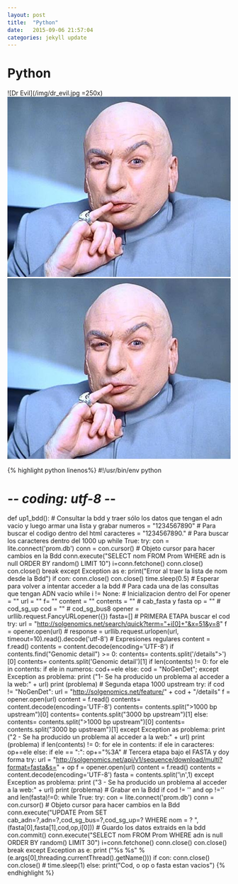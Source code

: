 ```yaml
---
layout: post
title:  "Python"
date:   2015-09-06 21:57:04
categories: jekyll update
---
```

# Python

![Dr Evil](/img/dr_evil.jpg =250x)
![](/img/dr_evil.jpg)
![](/img/dr_evil.jpg)

{% highlight python linenos%}
#!/usr/bin/env python
# -*- coding: utf-8 -*-
def up1_bdd():
    # Consultar la bdd y traer sólo los datos que tengan el adn vacio y luego armar una lista y grabar
    numeros = "1234567890" # Para buscar el codigo dentro del html
    caracteres = "1234567890." # Para buscar los caracteres dentro del 1000 up
    while True:
        try: 
            con = lite.connect('prom.db')
            conn = con.cursor() # Objeto cursor para hacer cambios en la Bdd
            conn.execute("SELECT nom FROM Prom WHERE adn is null ORDER BY random() LIMIT 10")
            i=conn.fetchone()
            conn.close()
            con.close()
            break
        except Exception as e:
            print("Error al traer la lista de nom desde la Bdd")
            if con:
                conn.close()
                con.close()
            time.sleep(0.5) # Esperar para volver a intentar acceder a la bdd
    # Para cada una de las consultas que tengan ADN vacio
    while i != None:
        # Inicializacion dentro del For
        opener = ""
        url = ""
        f= ""
        content = ""
        contents = "" #  cab_fasta y fasta
        op = "" # cod_sg_up
        cod = "" # cod_sg_bus8
        opener = urllib.request.FancyURLopener({})
        fasta=[]
        # PRIMERA ETAPA buscar el cod
        try:
            url = "http://solgenomics.net/search/quick?term="+i[0]+"&x=51&y=8"
            f = opener.open(url)
            # response = urllib.request.urlopen(url, timeout=10).read().decode('utf-8')
            # Expresiones regulares
            content = f.read()
            contents = content.decode(encoding='UTF-8')
            if contents.find("Genomic detail") >= 0:
                contents= contents.split('/details">')[0]
                contents= contents.split('Genomic detail')[1]
                if len(contents) != 0:
                    for ele in contents:
                        if ele in numeros:
                            cod+=ele
            else:
                cod = "NoGenDet";
        except Exception as problema:
            print ("1- Se ha producido un problema al acceder a la web:" + url)
            print (problema)
        # Segunda etapa 1000 upstream
        try:
            if cod != "NoGenDet":
                url = "http://solgenomics.net/feature/" + cod + "/details"
                f = opener.open(url)
                content = f.read()
                contents= content.decode(encoding='UTF-8')
                contents= contents.split(">1000 bp upstream</option>")[0]
                contents= contents.split("3000 bp upstream</option>")[1]
            else:
                contents= contents.split(">1000 bp upstream</option>")[0]
                contents= contents.split("3000 bp upstream</option>")[1]
        except Exception as problema:
            print ("2 - Se ha producido un problema al acceder a la web:" + url)
            print (problema)
        if len(contents) != 0:
            for ele in contents:
                if ele in caracteres:
                    op+=ele
                else:
                    if ele == ":":
                        op+="%3A"
        # Tercera etapa bajo el FASTA y doy forma
        try:
            url = "http://solgenomics.net/api/v1/sequence/download/multi?format=fasta&s=" + op
            f = opener.open(url)
            content = f.read()
            contents = content.decode(encoding='UTF-8')
            fasta = contents.split('\n',1)
        except Exception as problema:
            print ("3 - Se ha producido un problema al acceder a la web:" + url)
            print (problema)
        # Grabar en la Bdd
        if cod != '' and op !='' and len(fasta)!=0:
            while True:
                try:
                    con = lite.connect('prom.db')
                    conn = con.cursor() # Objeto cursor para hacer cambios en la Bdd
                    conn.execute("UPDATE Prom SET cab_adn=?,adn=?,cod_sg_bus=?,cod_sg_up=? WHERE nom = ? ",(fasta[0],fasta[1],cod,op,i[0])) # Guardo los datos extraids en la bdd
                    con.commit()
                    conn.execute("SELECT nom FROM Prom WHERE adn is null ORDER BY random() LIMIT 30")
                    i=conn.fetchone()
                    conn.close()
                    con.close()
                    break
                except Exception as e:
                    print ("%s %s" % (e.args[0],threading.currentThread().getName()))
                    if con:
                        conn.close()
                        con.close()
                    # time.sleep(1)
        else:
            print("Cod, o op o fasta estan vacios")
{% endhighlight %}